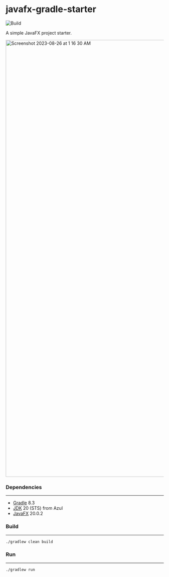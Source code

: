 # javafx-gradle-starter
![Build](https://github.com/rbento/javafx-gradle-starter/actions/workflows/gradle.yml/badge.svg)

A simple JavaFX project starter.

<img width="1392" alt="Screenshot 2023-08-26 at 1 16 30 AM" src="https://github.com/rbento/javafx-gradle-starter/assets/1512264/b787d1b5-1033-4449-91cb-f5fbbdb719d1">

### Dependencies
---

- [Gradle](https://gradle.org/releases/) 8.3
- [JDK](https://www.azul.com/downloads/?package=jdk#zulu) 20 (STS) from Azul
- [JavaFX](https://openjfx.io) 20.0.2

### Build
---

```bash
./gradlew clean build
```
### Run
---

```bash
./gradlew run
```
